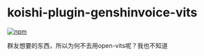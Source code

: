 # koishi-plugin-genshinvoice-vits

[![npm](https://img.shields.io/npm/v/koishi-plugin-genshinvoice-vits?style=flat-square)](https://www.npmjs.com/package/koishi-plugin-genshinvoice-vits)

群友想要的东西，所以为何不去用open-vits呢？我也不知道
